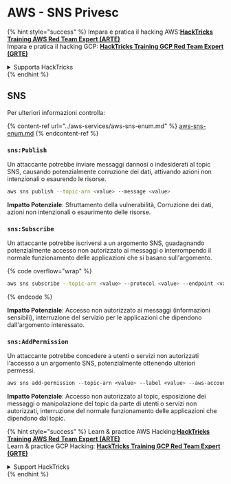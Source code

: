 # AWS - SNS Privesc

{% hint style="success" %}
Impara e pratica il hacking AWS:<img src="../../../.gitbook/assets/image (1) (1) (1) (1).png" alt="" data-size="line">[**HackTricks Training AWS Red Team Expert (ARTE)**](https://training.hacktricks.xyz/courses/arte)<img src="../../../.gitbook/assets/image (1) (1) (1) (1).png" alt="" data-size="line">\
Impara e pratica il hacking GCP: <img src="../../../.gitbook/assets/image (2) (1).png" alt="" data-size="line">[**HackTricks Training GCP Red Team Expert (GRTE)**<img src="../../../.gitbook/assets/image (2) (1).png" alt="" data-size="line">](https://training.hacktricks.xyz/courses/grte)

<details>

<summary>Supporta HackTricks</summary>

* Controlla i [**piani di abbonamento**](https://github.com/sponsors/carlospolop)!
* **Unisciti al** 💬 [**gruppo Discord**](https://discord.gg/hRep4RUj7f) o al [**gruppo telegram**](https://t.me/peass) o **seguici** su **Twitter** 🐦 [**@hacktricks\_live**](https://twitter.com/hacktricks_live)**.**
* **Condividi trucchi di hacking inviando PR ai** [**HackTricks**](https://github.com/carlospolop/hacktricks) e [**HackTricks Cloud**](https://github.com/carlospolop/hacktricks-cloud) repos su github.

</details>
{% endhint %}

## SNS

Per ulteriori informazioni controlla:

{% content-ref url="../aws-services/aws-sns-enum.md" %}
[aws-sns-enum.md](../aws-services/aws-sns-enum.md)
{% endcontent-ref %}

### `sns:Publish`

Un attaccante potrebbe inviare messaggi dannosi o indesiderati al topic SNS, causando potenzialmente corruzione dei dati, attivando azioni non intenzionali o esaurendo le risorse.
```bash
aws sns publish --topic-arn <value> --message <value>
```
**Impatto Potenziale**: Sfruttamento della vulnerabilità, Corruzione dei dati, azioni non intenzionali o esaurimento delle risorse.

### `sns:Subscribe`

Un attaccante potrebbe iscriversi a un argomento SNS, guadagnando potenzialmente accesso non autorizzato ai messaggi o interrompendo il normale funzionamento delle applicazioni che si basano sull'argomento.

{% code overflow="wrap" %}
```bash
aws sns subscribe --topic-arn <value> --protocol <value> --endpoint <value>
```
{% endcode %}

**Impatto Potenziale**: Accesso non autorizzato ai messaggi (informazioni sensibili), interruzione del servizio per le applicazioni che dipendono dall'argomento interessato.

### `sns:AddPermission`

Un attaccante potrebbe concedere a utenti o servizi non autorizzati l'accesso a un argomento SNS, potenzialmente ottenendo ulteriori permessi.
```css
aws sns add-permission --topic-arn <value> --label <value> --aws-account-id <value> --action-name <value>
```
**Impatto Potenziale**: Accesso non autorizzato al topic, esposizione dei messaggi o manipolazione del topic da parte di utenti o servizi non autorizzati, interruzione del normale funzionamento delle applicazioni che dipendono dal topic.

{% hint style="success" %}
Learn & practice AWS Hacking:<img src="../../../.gitbook/assets/image (1) (1) (1) (1).png" alt="" data-size="line">[**HackTricks Training AWS Red Team Expert (ARTE)**](https://training.hacktricks.xyz/courses/arte)<img src="../../../.gitbook/assets/image (1) (1) (1) (1).png" alt="" data-size="line">\
Learn & practice GCP Hacking: <img src="../../../.gitbook/assets/image (2) (1).png" alt="" data-size="line">[**HackTricks Training GCP Red Team Expert (GRTE)**<img src="../../../.gitbook/assets/image (2) (1).png" alt="" data-size="line">](https://training.hacktricks.xyz/courses/grte)

<details>

<summary>Support HackTricks</summary>

* Check the [**subscription plans**](https://github.com/sponsors/carlospolop)!
* **Join the** 💬 [**Discord group**](https://discord.gg/hRep4RUj7f) or the [**telegram group**](https://t.me/peass) or **follow** us on **Twitter** 🐦 [**@hacktricks\_live**](https://twitter.com/hacktricks_live)**.**
* **Share hacking tricks by submitting PRs to the** [**HackTricks**](https://github.com/carlospolop/hacktricks) and [**HackTricks Cloud**](https://github.com/carlospolop/hacktricks-cloud) github repos.

</details>
{% endhint %}
